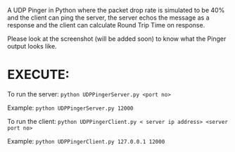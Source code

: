 A UDP Pinger in Python where the packet drop rate is simulated to be 40% and
the client can ping the server, the server echos the message as a response and the client
can calculate Round Trip Time on response.

Please look at the screenshot (will be added soon) to know what the Pinger output looks like.

EXECUTE:
========

To run the server:
`python UDPPingerServer.py <port no>`

Example: `python UDPPingerServer.py 12000`

To run the client:
`python UDPPingerClient.py < server ip address> <server port no>`

Example: `python UDPPingerClient.py 127.0.0.1 12000`
